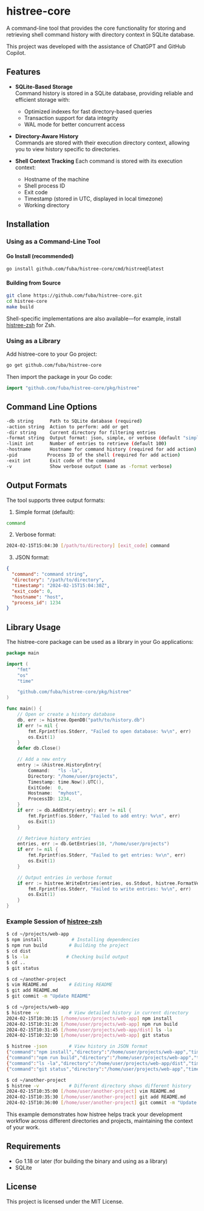 # histree-core

A command-line tool that provides the core functionality for storing and retrieving shell command history with directory context in SQLite database.

This project was developed with the assistance of ChatGPT and GitHub Copilot.

## Features

- **SQLite-Based Storage**  
  Command history is stored in a SQLite database, providing reliable and efficient storage with:
  - Optimized indexes for fast directory-based queries
  - Transaction support for data integrity
  - WAL mode for better concurrent access

- **Directory-Aware History**  
  Commands are stored with their execution directory context, allowing you to view history specific to directories.

- **Shell Context Tracking**
  Each command is stored with its execution context:
  - Hostname of the machine
  - Shell process ID
  - Exit code
  - Timestamp (stored in UTC, displayed in local timezone)
  - Working directory

## Installation

### Using as a Command-Line Tool

#### Go Install (recommended)
```sh
go install github.com/fuba/histree-core/cmd/histree@latest
```

#### Building from Source
```sh
git clone https://github.com/fuba/histree-core.git
cd histree-core
make build
```

Shell-specific implementations are also available—for example, install [histree-zsh](https://github.com/fuba/histree-zsh) for Zsh.

### Using as a Library

Add histree-core to your Go project:

```sh
go get github.com/fuba/histree-core
```

Then import the package in your Go code:

```go
import "github.com/fuba/histree-core/pkg/histree"
```

## Command Line Options

```sh
-db string      Path to SQLite database (required)
-action string  Action to perform: add or get
-dir string     Current directory for filtering entries
-format string  Output format: json, simple, or verbose (default "simple")
-limit int      Number of entries to retrieve (default 100)
-hostname       Hostname for command history (required for add action)
-pid           Process ID of the shell (required for add action)
-exit int       Exit code of the command
-v              Show verbose output (same as -format verbose)
```

## Output Formats

The tool supports three output formats:

1. Simple format (default):
```sh
command
```

2. Verbose format:
```sh
2024-02-15T15:04:30 [/path/to/directory] [exit_code] command
```

3. JSON format:
```json
{
  "command": "command string",
  "directory": "/path/to/directory",
  "timestamp": "2024-02-15T15:04:30Z",
  "exit_code": 0,
  "hostname": "host",
  "process_id": 1234
}
```

## Library Usage

The histree-core package can be used as a library in your Go applications:

```go
package main

import (
	"fmt"
	"os"
	"time"

	"github.com/fuba/histree-core/pkg/histree"
)

func main() {
	// Open or create a history database
	db, err := histree.OpenDB("path/to/history.db")
	if err != nil {
		fmt.Fprintf(os.Stderr, "Failed to open database: %v\n", err)
		os.Exit(1)
	}
	defer db.Close()

	// Add a new entry
	entry := &histree.HistoryEntry{
		Command:   "ls -la",
		Directory: "/home/user/projects",
		Timestamp: time.Now().UTC(),
		ExitCode:  0,
		Hostname:  "myhost",
		ProcessID: 1234,
	}
	if err := db.AddEntry(entry); err != nil {
		fmt.Fprintf(os.Stderr, "Failed to add entry: %v\n", err)
		os.Exit(1)
	}

	// Retrieve history entries
	entries, err := db.GetEntries(10, "/home/user/projects")
	if err != nil {
		fmt.Fprintf(os.Stderr, "Failed to get entries: %v\n", err)
		os.Exit(1)
	}

	// Output entries in verbose format
	if err := histree.WriteEntries(entries, os.Stdout, histree.FormatVerbose); err != nil {
		fmt.Fprintf(os.Stderr, "Failed to write entries: %v\n", err)
		os.Exit(1)
	}
}
```

### Example Session of [histree-zsh](https://github.com/fuba/histree-zsh) 

```sh
$ cd ~/projects/web-app
$ npm install           # Installing dependencies
$ npm run build        # Building the project
$ cd dist
$ ls -la              # Checking build output
$ cd ..
$ git status

$ cd ~/another-project
$ vim README.md        # Editing README
$ git add README.md
$ git commit -m "Update README"

$ cd ~/projects/web-app
$ histree -v           # View detailed history in current directory
2024-02-15T10:30:15 [/home/user/projects/web-app] npm install
2024-02-15T10:31:20 [/home/user/projects/web-app] npm run build
2024-02-15T10:31:45 [/home/user/projects/web-app/dist] ls -la
2024-02-15T10:32:10 [/home/user/projects/web-app] git status

$ histree -json        # View history in JSON format
{"command":"npm install","directory":"/home/user/projects/web-app","timestamp":"2024-02-15T10:30:15Z","hostname":"laptop","process_id":1234}
{"command":"npm run build","directory":"/home/user/projects/web-app","timestamp":"2024-02-15T10:31:20Z","hostname":"laptop","process_id":1234}
{"command":"ls -la","directory":"/home/user/projects/web-app/dist","timestamp":"2024-02-15T10:31:45Z","hostname":"laptop","process_id":1234}
{"command":"git status","directory":"/home/user/projects/web-app","timestamp":"2024-02-15T10:32:10Z","hostname":"laptop","process_id":1234}

$ cd ~/another-project
$ histree -v           # Different directory shows different history
2024-02-15T10:35:00 [/home/user/another-project] vim README.md
2024-02-15T10:35:30 [/home/user/another-project] git add README.md
2024-02-15T10:36:00 [/home/user/another-project] git commit -m "Update README"
```

This example demonstrates how histree helps track your development workflow across different directories and projects, maintaining the context of your work.

## Requirements

- Go 1.18 or later (for building the binary and using as a library)
- SQLite

## License

This project is licensed under the MIT License.

